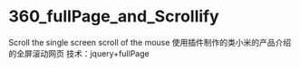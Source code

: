 # 360_fullPage_and_Scrollify
Scroll the single screen scroll of the mouse
使用插件制作的类小米的产品介绍的全屏滚动网页
技术：jquery+fullPage
